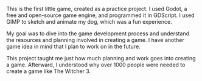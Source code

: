 This is the first little game, created as a practice project. 
I used Godot, a free and open-source game engine, and programmed it in GDScript.
I used GIMP to sketch and animate my dog, which was a fun experience. 


My goal was to dive into the game development process and understand the resources and planning involved in creating a game.
I have another game idea in mind that I plan to work on in the future.

This project taught me just how much planning and work goes into creating a game.
Afterward, I understood why over 1000 people were needed to create a game like The Witcher 3.
